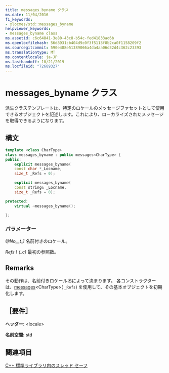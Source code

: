 ```yaml
---
title: messages_byname クラス
ms.date: 11/04/2016
f1_keywords:
- xlocmes/std::messages_byname
helpviewer_keywords:
- messages_byname class
ms.assetid: c6c64841-3e80-43c8-b54c-fed41833ad6b
ms.openlocfilehash: 56d8931cb404d9c0f3f5113f8b2ca0f1158209f2
ms.sourcegitcommit: 590e488e51389066a4da4aa06d32d4c362c23393
ms.translationtype: MT
ms.contentlocale: ja-JP
ms.lasthandoff: 10/21/2019
ms.locfileid: "72689327"
---
```

# <a name="messages_byname-class"></a>messages_byname クラス

派生クラステンプレートは、特定のロケールのメッセージファセットとして使用できるオブジェクトを記述します。これにより、ローカライズされたメッセージを取得できるようになります。

## <a name="syntax"></a>構文

```cpp
template <class CharType>
class messages_byname : public messages<CharType> {
public:
    explicit messages_byname(
    const char *_Locname,
    size_t _Refs = 0);

    explicit messages_byname(
    const string& _Locname,
    size_t _Refs = 0);

protected:
    virtual ~messages_byname();

};
```

### <a name="parameters"></a>パラメーター

*@No__t_1*
名前付きのロケール。

*Refs \ (_c)*
最初の参照数。

## <a name="remarks"></a>Remarks

その動作は、名前付きロケール*名*によって決まります。 各コンストラクターは、[messages](../standard-library/messages-class.md#messages)\<CharType>( `_Refs`) を使用して、その基本オブジェクトを初期化します。

## <a name="requirements"></a>［要件］

**ヘッダー:** \<locale>

**名前空間:** std

## <a name="see-also"></a>関連項目

[C++ 標準ライブラリ内のスレッド セーフ](../standard-library/thread-safety-in-the-cpp-standard-library.md)
